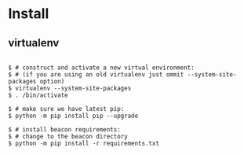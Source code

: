 # Install

## virtualenv

<pre><code>
$ # construct and activate a new virtual environment:
$ # (if you are using an old virtualenv just ommit --system-site-packages option)
$ virtualenv --system-site-packages <your env. name>
$ . <your env. name>/bin/activate

$ # make sure we have latest pip:
$ python -m pip install pip --upgrade

$ # install beacon requirements:
$ # change to the beacon directory
$ python -m pip install -r requirements.txt
</code></pre>